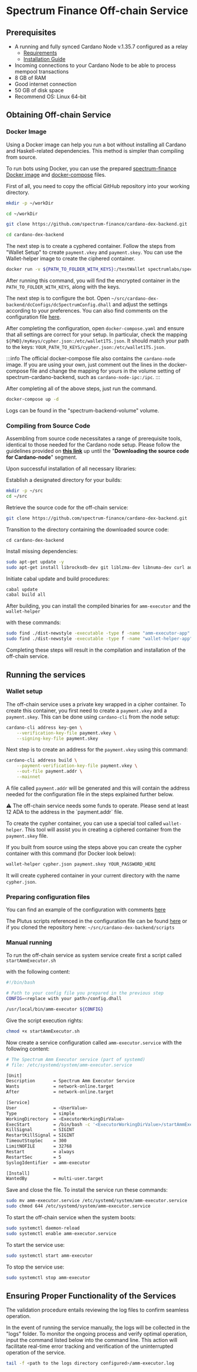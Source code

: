 # Spectrum Finance Off-chain Service

## Prerequisites

- A running and fully synced Cardano Node v.1.35.7 configured as a relay
   - [Requirements](https://developers.cardano.org/docs/operate-a-stake-pool/hardware-requirements/)
   - [Installation Guide](https://docs.cardano.org/development-guidelines/installing-the-cardano-node/)
- Incoming connections to your Cardano Node to be able to process mempool transactions
- 8 GB of RAM
- Good internet connection
- 50 GB of disk space
- Recommend OS: Linux 64-bit

## Obtaining Off-chain Service

### Docker Image

Using a Docker image can help you run a bot without installing all Cardano and Haskell-related dependencies. This method is simpler than compiling from source.

To run bots using Docker, you can use the prepared [spectrum-finance Docker image](https://hub.docker.com/r/spectrumlabs/spectrum-cardano-backend) and [docker-compose](https://github.com/spectrum-finance/cardano-dex-backend/blob/master/docker-compose.yaml) files.

First of all, you need to copy the official GitHub repository into your working directory.

```bash
mkdir -p ~/workDir

cd ~/workDir

git clone https://github.com/spectrum-finance/cardano-dex-backend.git

cd cardano-dex-backend
```

The next step is to create a cyphered container. Follow the steps from "Wallet Setup" to create `payment.vkey` and `payment.skey`. You can use the Wallet-helper image to create the ciphered container.

```bash
docker run -v ${PATH_TO_FOLDER_WITH_KEYS}:/testWallet spectrumlabs/spectrum-wallet-helper:0.0.1.0 /testWallet/cypher.json /testWallet/payment.skey YOUR_PASSWORD
```

After running this command, you will find the encrypted container in the `PATH_TO_FOLDER_WITH_KEYS`, along with the keys.

The next step is to configure the bot. Open `~/src/cardano-dex-backend/dcConfigs/dcSpectrumConfig.dhall` and adjust the settings according to your preferences. You can also find comments on the configuration file [here](https://github.com/spectrum-finance/cardano-dex-backend/blob/master/amm-executor/resources/config.dhall).

After completing the configuration, open `docker-compose.yaml` and ensure that all settings are correct for your setup. In particular, check the mapping `${PWD}/myKeys/cypher.json:/etc/wallet1TS.json`. It should match your path to the keys: `YOUR_PATH_TO_KEYS/cypher.json:/etc/wallet1TS.json`.

:::info
The official docker-compose file also contains the `cardano-node` image. If you are using your own, just comment out the lines in the docker-compose file and change the mapping for yours in the volume setting of spectrum-cardano-backend, such as `cardano-node-ipc:/ipc`.
:::

After completing all of the above steps, just run the command.

```bash
docker-compose up -d
```

Logs can be found in the "spectrum-backend-volume" volume.


### Compiling from Source Code

Assembling from source code necessitates a range of prerequisite tools, identical to those needed for the Cardano node setup. Please follow the guidelines provided on **[this link](https://github.com/input-output-hk/cardano-node/blob/master/doc/getting-started/install.md/)** up until the "**Downloading the source code for Cardano-node**" segment.

Upon successful installation of all necessary libraries:

Establish a designated directory for your builds:

```bash
mkdir -p ~/src
cd ~/src
```

Retrieve the source code for the off-chain service:

```bash
git clone https://github.com/spectrum-finance/cardano-dex-backend.git
```

Transition to the directory containing the downloaded source code:

```
cd cardano-dex-backend
```

Install missing dependencies:

```bash
sudo apt-get update -y
sudo apt-get install librocksdb-dev git liblzma-dev libnuma-dev curl automake build-essential pkg-config libffi-dev libgmp-dev libssl-dev libtinfo-dev libsystemd-dev zlib1g-dev make g++ tmux git jq wget libncursesw5 libtool autoconf libncurses-dev clang llvm-13 llvm-13-dev -y
```

Initiate cabal update and build procedures:

```bash
cabal update
cabal build all
```

After building, you can install the compiled binaries for `amm-executor` and the `wallet-helper`

with these commands:

```bash
sudo find ./dist-newstyle -executable -type f -name "amm-executor-app" -exec cp "{}" /usr/local/bin/amm-executor \;
sudo find ./dist-newstyle -executable -type f -name "wallet-helper-app" -exec cp "{}" /usr/local/bin/wallet-helper \;
```

Completing these steps will result in the compilation and installation of the off-chain service.

## Running the services

### Wallet setup

The off-chain service uses a private key wrapped in a cipher container. To create this container, you first need to create a `payment.vkey` and a `payment.skey`. This can be done using `cardano-cli` from the node setup:

```bash
cardano-cli address key-gen \
    --verification-key-file payment.vkey \
    --signing-key-file payment.skey
```

Next step is to create an address for the `payment.vkey` using this command:

```bash
cardano-cli address build \
    --payment-verification-key-file payment.vkey \
    --out-file payment.addr \
    --mainnet
```

A file called `payment.addr` will be generated and this will contain the address needed for the configuration file in the steps explained further below.

<aside>
⚠️ The off-chain service needs some funds to operate. Please send at least 12 ADA to the address in the `payment.addr` file.

</aside>

To create the cypher container, you can use a special tool called `wallet-helper`. This tool will assist you in creating a ciphered container from the `payment.skey` file.

If you built from source using the steps above you can create the cypher container with this command (for Docker look below):

```bash
wallet-helper cypher.json payment.skey YOUR_PASSWORD_HERE
```

It will create cyphered container in your current directory with the name `cypher.json`.

### Preparing configuration files

You can find an example of the configuration with comments [here](https://github.com/spectrum-finance/cardano-dex-backend/blob/master/amm-executor/resources/config.dhall)

The Plutus scripts referenced in the configuration file can be found [here](https://github.com/spectrum-finance/cardano-dex-backend/tree/master/scripts) or if you cloned the repository here: `~/src/cardano-dex-backend/scripts`

### Manual running

To run the off-chain service as system service create first a script called `startAmmExecutor.sh`

with the following content:

```bash
#!/bin/bash

# Path to your config file you prepared in the previous step
CONFIG=<replace with your path>/config.dhall

/usr/local/bin/amm-executor ${CONFIG}
```

Give the script execution rights:

```bash
chmod +x startAmmExecutor.sh
```

Now create a service configuration called `amm-executor.service` with the following content:

```bash
# The Spectrum Amm Executor service (part of systemd)
# file: /etc/systemd/system/amm-executor.service

[Unit]
Description       = Spectrum Amm Executor Service
Wants             = network-online.target
After             = network-online.target

[Service]
User              = <UserValue>
Type              = simple
WorkingDirectory  = <ExecutorWorkingDirValue>
ExecStart         = /bin/bash -c '<ExecutorWorkingDirValue>/startAmmExecutor.sh'
KillSignal        = SIGINT
RestartKillSignal = SIGINT
TimeoutStopSec    = 300
LimitNOFILE       = 32768
Restart           = always
RestartSec        = 5
SyslogIdentifier  = amm-executor

[Install]
WantedBy          = multi-user.target
```

Save and close the file. To install the service run these commands:

```bash
sudo mv amm-executor.service /etc/systemd/system/amm-executor.service
sudo chmod 644 /etc/systemd/system/amm-executor.service
```

To start the off-chain service when the system boots:

```bash
sudo systemctl daemon-reload
sudo systemctl enable amm-executor.service
```

To start the service use:

```bash
sudo systemctl start amm-executor
```

To stop the service use:

```bash
sudo systemctl stop amm-executor
```

## Ensuring Proper Functionality of the Services

The validation procedure entails reviewing the log files to confirm seamless operation.

In the event of running the service manually, the logs will be collected in the "logs" folder. To monitor the ongoing process and verify optimal operation, input the command listed below into the command line. This action will facilitate real-time error tracking and verification of the uninterrupted operation of the service.

```bash
tail -f <path to the logs directory configured>/amm-executor.log
```

